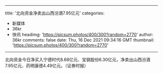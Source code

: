 
---
title: '北向资金净卖出山西汾酒7.95亿元'
categories: 
 - 新媒体
 - 36kr
 - 快讯
headimg: 'https://picsum.photos/400/300?random=2770'
author: 36kr
comments: false
date: Thu, 16 Dec 2021 09:34:16 GMT
thumbnail: 'https://picsum.photos/400/300?random=2770'
---

<div>   
北向资金今日净买入宁德时代8.68亿元、宝钢股份6.30亿元，净卖出山西汾酒7.95亿元、药明康德4.49亿元。（证券时报）  
</div>
            
